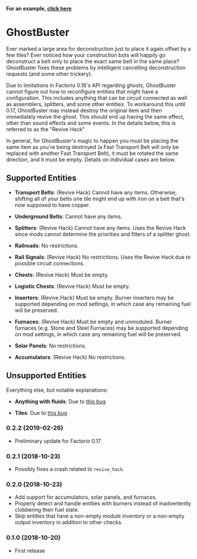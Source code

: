 **For an example, [click here](https://i.imgur.com/sRSJEpb.gifv)**

# GhostBuster

Ever marked a large area for deconstruction just to place it again offset by a few tiles?  Ever noticed how your
construction bots will happily go deconstruct a belt only to place the exact same belt in the same place?  GhostBuster
fixes these problems by intelligent cancelling deconstruction requests (and some other trickery).

Due to limitations in Factorio 0.16's API regarding ghosts, GhostBuster cannot figure out how to reconfigure entities
that might have a configuration.  This includes anything that can be circuit connected as well as assemblers, splitters,
and some other entities.  To workaround this until 0.17, GhostBuster may instead destroy the original item and then
immediately revive the ghost.  This *should* end up having the same effect, other than sound effects and some events.
In the details below, this is referred to as the "Revive Hack"

In general, for GhostBuster's magic to happen you must be placing the same item as you're being destroyed (a Fast
Transport Belt will only be replaced with another Fast Transport Belt), it must be rotated the same direction, and
it must be empty.  Details on individual cases are below.

## Supported Entities

* **Transport Belts**: (Revive Hack) Cannot have any items.  Otherwise, shifting all of your belts one tile might end
up with iron on a belt that's now supposed to have copper.

* **Underground Belts**: Cannot have any items.

* **Splitters**: (Revive Hack) Cannot have any items.  Uses the Revive Hack since mods cannot determine the priorities
and filters of a splitter ghost.

* **Railroads**: No restrictions.

* **Rail Signals**: (Revive Hack) No restrictions.  Uses the Revive Hack due to possible circuit connections.

* **Chests**: (Revive Hack) Must be empty.
  
* **Logistic Chests**: (Revive Hack) Must be empty.

* **Inserters**: (Revive Hack) Must be empty.  Burner inserters may be supported depending on mod settings, in which
  case any remaining fuel will be preserved.

* **Furnaces**: (Revive Hack) Must be empty and unmoduled.  Burner furnaces (e.g. Stone and Steel Furnaces) may be supported
  depending on mod settings, in which case any remaining fuel will be preserved.

* **Solar Panels**: No restrictions.

* **Accumulators**: (Revive Hack) No restrictions.

## Unsupported Entities

Everything else, but notable explanations: 

* **Anything with fluids**: Due to [this bug](https://forums.factorio.com/viewtopic.php?f=7&t=63052)

* **Tiles**:  Due to [this bug](https://forums.factorio.com/viewtopic.php?f=7&t=63051)

### 0.2.2 (2019-02-26)

* Preliminary update for Factorio 0.17

### 0.2.1 (2018-10-23)

* Possibly fixes a crash related to `revive_hack`.

### 0.2.0 (2018-10-23)

* Add support for accumulators, solar panels, and furnaces.
* Properly detect and handle entities with burners instead of inadvertently clobbering their fuel state.
* Skip entities that have a non-empty module inventory or a non-empty output inventory in addition to other checks.

### 0.1.0 (2018-10-20)
 
* First release
